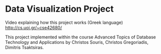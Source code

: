 # Data Visualization Project

 Video explaining how this project works (Greek language) http://cs.uoi.gr/~cse42680/

This project implemented within the course Advanced Topics of Database Technology and Applications by Christos Souris, Christos Gregoriadis, Dimitris Tsaktsiras. 
